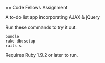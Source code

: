 == Code Fellows Assignment

A to-do list app incorporating AJAX & jQuery


Run these commands to try it out.

```
bundle
rake db:setup
rails s
```

Requires Ruby 1.9.2 or later to run.
